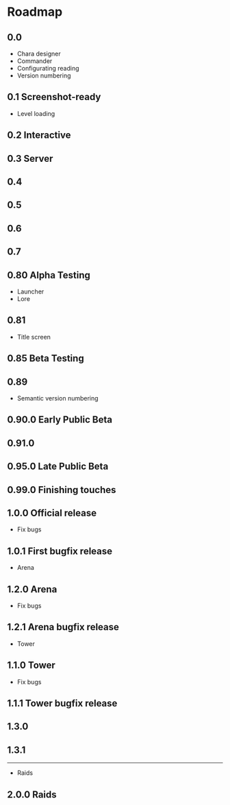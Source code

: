 # Roadmap

## 0.0
- Chara designer
- Commander
- Configurating reading
- Version numbering

## 0.1 Screenshot-ready
- Level loading

## 0.2 Interactive

## 0.3 Server

## 0.4

## 0.5

## 0.6

## 0.7

## 0.80 Alpha Testing
- Launcher
- Lore

## 0.81
- Title screen

## 0.85 Beta Testing

## 0.89
- Semantic version numbering

## 0.90.0 Early Public Beta

## 0.91.0

## 0.95.0 Late Public Beta

## 0.99.0 Finishing touches

## 1.0.0 Official release
- Fix bugs

## 1.0.1 First bugfix release
- Arena

## 1.2.0 Arena
- Fix bugs

## 1.2.1 Arena bugfix release
- Tower

## 1.1.0 Tower
- Fix bugs

## 1.1.1 Tower bugfix release

## 1.3.0

## 1.3.1

---
- Raids

## 2.0.0 Raids
